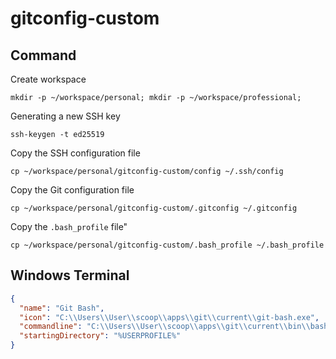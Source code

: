 # gitconfig-custom

## Command

Create workspace

```shell
mkdir -p ~/workspace/personal; mkdir -p ~/workspace/professional;
```

Generating a new SSH key

```shell
ssh-keygen -t ed25519
```

Copy the SSH configuration file

```shell
cp ~/workspace/personal/gitconfig-custom/config ~/.ssh/config
```

Copy the Git configuration file

```shell
cp ~/workspace/personal/gitconfig-custom/.gitconfig ~/.gitconfig
```

Copy the `.bash_profile` file"

```shell
cp ~/workspace/personal/gitconfig-custom/.bash_profile ~/.bash_profile
```

## Windows Terminal

```json
{
  "name": "Git Bash",
  "icon": "C:\\Users\\User\\scoop\\apps\\git\\current\\git-bash.exe",
  "commandline": "C:\\Users\\User\\scoop\\apps\\git\\current\\bin\\bash.exe --login -i",
  "startingDirectory": "%USERPROFILE%"
}
```
